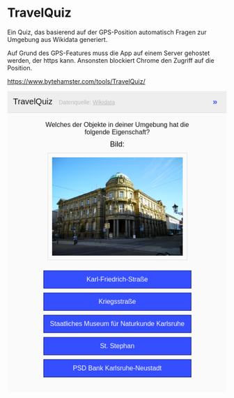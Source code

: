 # TravelQuiz

Ein Quiz, das basierend auf der GPS-Position automatisch Fragen zur Umgebung aus Wikidata generiert.

Auf Grund des GPS-Features muss die App auf einem Server gehostet werden, der https kann. Ansonsten blockiert Chrome den Zugriff auf die Position.

https://www.bytehamster.com/tools/TravelQuiz/

<img src="screenshot.png" />
